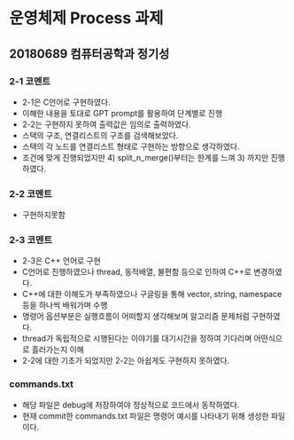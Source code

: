 # 운영체제 Process 과제
## 20180689 컴퓨터공학과 정기성
### 2-1 코멘트
- 2-1은 C언어로 구현하였다.
- 이해한 내용을 토대로 GPT prompt를 활용하여 단계별로 진행
- 2-2는 구현하지 못하여 출력값은 임의로 출력하였다.
- 스택의 구조, 연결리스트의 구조를 검색해보았다.
- 스택의 각 노드를 연결리스트 형태로 구현하는 방향으로 생각하였다.
- 조건에 맞게 진행되었지만 4) split_n_merge()부터는 한계를 느껴 3) 까지만 진행하였다.

### 2-2 코멘트
- 구현하지못함

### 2-3 코멘트
- 2-3은 C++ 언어로 구현
- C언어로 진행하였으나 thread, 동적배열, 불편함 등으로 인하여 C++로 변경하였다.
- C++에 대한 이해도가 부족하였으나 구글링을 통해 vector, string, namespace 등을 하나씩 배워가며 수행
- 명령어 옵션부분은 실행흐름이 어떠할지 생각해보며 알고리즘 문제처럼 구현하였다.
- thread가 독립적으로 시행된다는 이야기를 대기시간을 정하여 기다리며 어떤식으로 흘러가는지 이해
- 2-2에 대한 기초가 되었지만 2-2는 아쉽게도 구현하지 못하였다.

### commands.txt
- 해당 파일은 debug에 저장하여야 정상적으로 코드에서 동작하였다.
- 현재 commit한 commands.txt 파일은 명령어 예시를 나타내기 위해 생성한 파일이다.
